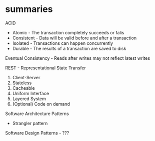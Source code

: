 # summaries

ACID
- Atomic - The transaction completely succeeds or falis
- Consistent - Data will be valid before and after a transaction
- Isolated - Transactions can happen concurrently
- Durable - The results of a transaction are saved to disk

Eventual Consistency - Reads after writes may not reflect latest writes

REST - Representational State Transfer
1. Client-Server
1. Stateless
1. Cacheable
1. Uniform Interface
1. Layered System
1. (Optional) Code on demand

Software Architecture Patterns
* Strangler pattern

Software Design Patterns - ???
